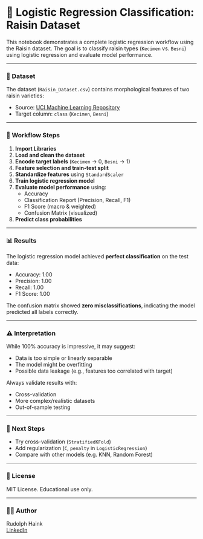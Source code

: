 # 🧠 Logistic Regression Classification: Raisin Dataset

This notebook demonstrates a complete logistic regression workflow using the Raisin dataset. The goal is to classify raisin types (`Kecimen` vs. `Besni`) using logistic regression and evaluate model performance.

---

### 📁 Dataset

The dataset (`Raisin_Dataset.csv`) contains morphological features of two raisin varieties:

- Source: [UCI Machine Learning Repository](https://archive.ics.uci.edu/ml/datasets/Raisin+Dataset)
- Target column: `class` (`Kecimen`, `Besni`)

---

### 🧪 Workflow Steps

1. **Import Libraries**  
2. **Load and clean the dataset**  
3. **Encode target labels** (`Kecimen` → 0, `Besni` → 1)  
4. **Feature selection and train-test split**  
5. **Standardize features** using `StandardScaler`  
6. **Train logistic regression model**  
7. **Evaluate model performance** using:
   - Accuracy
   - Classification Report (Precision, Recall, F1)
   - F1 Score (macro & weighted)
   - Confusion Matrix (visualized)
8. **Predict class probabilities**

---

### 📊 Results

The logistic regression model achieved **perfect classification** on the test data:

- Accuracy: 1.00  
- Precision: 1.00  
- Recall: 1.00  
- F1 Score: 1.00  

The confusion matrix showed **zero misclassifications**, indicating the model predicted all labels correctly.

---

### ⚠️ Interpretation

While 100% accuracy is impressive, it may suggest:

- Data is too simple or linearly separable  
- The model might be overfitting  
- Possible data leakage (e.g., features too correlated with target)

Always validate results with:
- Cross-validation
- More complex/realistic datasets
- Out-of-sample testing

---

### 🧹 Next Steps

- Try cross-validation (`StratifiedKFold`)
- Add regularization (`C`, `penalty` in `LogisticRegression`)
- Compare with other models (e.g. KNN, Random Forest)

---

### 📜 License

MIT License. Educational use only.

---

### 🙋‍♀️ Author

Rudolph Haink  
[LinkedIn](https://www.linkedin.com/in/rudolph-haink-a5454564/)

